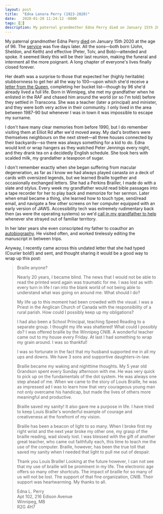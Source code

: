 ```yaml
---
layout: post
title:  "Edna Lenora Perry (1923-2020)"
date:   2020-01-20 11:24:12 -0800
tags: [👤]
description: My paternal grandmother Edna Perry died on January 15th 2020 at the age of 96.
---
```


My paternal grandmother Edna Perry [died](http://www.mhs.mb.ca/docs/people/perry_el.shtml) on January 15th 2020 at the age of 96. The [service](https://cropo.com/tribute/details/7009/EDNA-PERRY/obituary.html) was five days later. All the sons—both born (John, Sheldon, and Keith) and effective (Peter, Tolv, and Bob)—attended and spoke. It seemed likely this will be their last reunion, making the funeral and interment all the more poignant. A long chapter of everyone's lives finally closed forever.

Her death was a surprise to those that expected her (highly heritable) stubbornness to get her all the way to 100—upon which she'd receive a [letter from the Queen](https://www.centralbedfordshire.gov.uk/info/34/hm_lord-lieutenant_of_bedfordshire_helen_nellis/256/anniversary_and_birthday_greetings_from_hm_the_queen), completing her bucket list—though by 96 she'd already lived a full life. Born in Winnipeg, she met my grandfather when he enlisted in the RAF and chased him around the world (or so I'm told) before they settled in Transcona. She was a teacher (later a principal) and minister, and they were both very active in their community. I only lived in the area between 1987-90 but whenever I was in town it was impossible to escape my surname.

I don't have many clear memories from before 1990, but I do remember visiting them at Elliot Rd after we'd moved away. My dad's brothers were themselves neighbours on the next street—all three houses connected by their backyards—so there was always something for a kid to do. Edna would knit or wrap hangers as they watched Peter Jennings every night, and they drank tea on a decidedly English schedule. She took hers with scalded milk, my grandather a teaspoon of sugar.

I don't remember exactly when she began suffering from macular degeneration, as far as I know we had always played canasta on a deck of cards with oversized legends, but we learned Braille together and occasionally exchanged letters. She had a Perkins Brailler, I made do with a slate and stylus. Every week my grandfather would read bible passages into a tape recorder for her to play back and memorize for her sermon. Later when email became a thing, she learned how to touch type, send/read email, and navigate a few other screens on her computer equipped with an early version of JAWS. Accessibility tech was extremely rudimentary back then (as were the operating systems) so we'd [call in my grandfather to help](https://twitter.com/numist/status/1473757657798348800) whenever she strayed out of familiar territory.

In her later years she even conscripted my father to coauthor an [autobiography](https://books.google.com/books/about/A_Prairie_Girl_s_Life_The_Story_of_The_R.html?id=d_oMCAAAQBAJ). He visited often, and worked tirelessly editing the manuscript in between trips.

Anyway, I recently came across this undated letter that she had typed (Courier bold!) and sent, and thought sharing it would be a good way to wrap up this post:

> Braille anyone?
> 
> Nearly 20 years, I became blind. The news that I would not be able to read the printed word again was traumatic for me. I was lost as with every turn in life I ran into the blank world of not being able to understand what was going on around me. What should I do?
> 
> My life up to this moment had been crowded with the visual. I was a Priest in the Anglican Church of Canada with the responsibility of a rural parish. How could I possibly keep up my obligations?
> 
> I had also been a School Principal, teaching Speed Reading to a separate group. I thought my life was shattered! What could I possibly do? I was offered braille by the Winnipeg CNIB. A wonderful teacher came out to my house every Friday. At last I had something to wrap my grain around. I was so thankful!
> 
> I was so fortunate in the fact that my husband supported me in all my ups and downs. We have 3 sons and supportive daughters-in-law.
> 
> Braille became my waking and nighttime thoughts. My 5 year old Grandson spent every Sunday afternoon with me. He was very quick to pick up on the fundamentals of the dot system. He was always one step ahead of me. When we came to the story of Louis Braille, he was as impressed ad I was to learn how that very courageous young man not only overcame his handicap, but made the lives of others more meaningful and productive.
> 
> Braille saved my sanity! It also gave me a purpose in life. I have tried to keep Louis Braille's wonderful example of courage and creativeness at the forefront of my vision.
> 
> Braille has been a beacon of light to so many. When I broke first my right wrist and the next year broke my other one, my grasp of the braille reading, wad slowly lost. I was blessed with the gift of another great teacher, who came out faithfully each, this time to teach me the use of the computer. Braille, however, has been the true toll that saved my sanity when I needed that light to pull me out of despair.
> 
> Thank you Louis Braille! Looking at the future however, I can not see that my use of braille will be prominent in my life. The electronic age offers so many other shortcuts. The impact of braille for so many of us will not be lost. The support of that fine organization, CNIB. Their support was heartwarming. My thanks to all.
> 
> Edna L. Perry<br />
> Apt 102, 216 Edison Avenue<br />
> Winnipeg, MB<br />
> R2G 4H7

